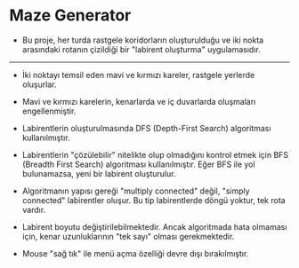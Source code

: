 # Maze Generator

- Bu proje, her turda rastgele koridorların oluşturulduğu ve iki nokta arasındaki rotanın çizildiği bir "labirent oluşturma" uygulamasıdır.

***

- İki noktayı temsil eden mavi ve kırmızı kareler, rastgele yerlerde oluşurlar.

- Mavi ve kırmızı karelerin, kenarlarda ve iç duvarlarda oluşmaları engellenmiştir.

- Labirentlerin oluşturulmasında DFS (Depth-First Search) algoritması kullanılmıştır.

- Labirentlerin "çözülebilir" nitelikte olup olmadığını kontrol etmek için BFS (Breadth First Search) algoritması kullanılmıştır. Eğer BFS ile yol bulunamazsa, yeni bir labirent oluşturulur.

- Algoritmanın yapısı gereği "multiply connected" değil, "simply connected" labirentler oluşur. Bu tip labirentlerde döngü yoktur, tek rota vardır.

- Labirent boyutu değiştirilebilmektedir. Ancak algoritmada hata olmaması için, kenar uzunluklarının "tek sayı" olması gerekmektedir.

- Mouse "sağ tık" ile menü açma özelliği devre dışı bırakılmıştır.